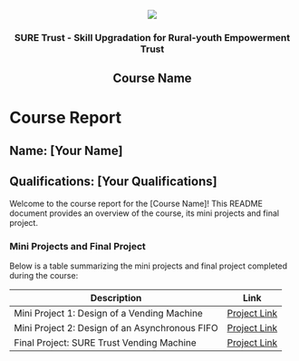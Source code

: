 <!-- PROJECT LOGO -->
<br />

<div align="center">
   <img src='https://user-images.githubusercontent.com/73131499/166115643-d3187f47-d38f-41b2-ae42-5ecbbc60de14.png' />


<h3 align="center">SURE Trust - Skill Upgradation for Rural-youth Empowerment Trust</h3>
  <h2> Course Name </h2>
</div>

# Course Report

## Name: [Your Name]

## Qualifications: [Your Qualifications]

Welcome to the course report for the [Course Name]! This README document provides an overview of the course, its mini projects and final project.

### Mini Projects and Final Project

Below is a table summarizing the mini projects and final project completed during the course:

| Description                               | Link                                    |
|-------------------------------------------|-----------------------------------------|
| Mini Project 1: Design of a Vending Machine     | [Project Link](https://github.com/devchadha-jmi/G11_VLSI/tree/main/Mini%20Projects/Dev%20Chadha/Minor_1)                         |
| Mini Project 2: Design of an Asynchronous FIFO | [Project Link](https://github.com/devchadha-jmi/G11_VLSI/tree/main/Mini%20Projects/Dev%20Chadha/Minor_2)                         |
| Final Project: SURE Trust Vending Machine    | [Project Link](https://github.com/devchadha-jmi/G11_VLSI/tree/main/Final%20Capstone%20Project/Dev%20Chadha)                         |

